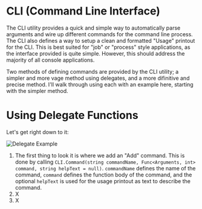 # CLI (Command Line Interface)
The CLI utility provides a quick and simple way to automatically parse arguments and wire up different commands for the command line process.  The CLI also defines a way to setup a clean and formatted "Usage" printout for the CLI.  This is best suited for "job" or "process" style applications, as the interface provided is quite simple.  However, this should address the majority of all console applications.

Two methods of defining commands are provided by the CLI utility; a simpler and more vage method using delegates, and a more difinitive and precise method.  I'll walk through using each with an example here, starting with the simpler method.

# Using Delegate Functions
Let's get right down to it:

![Delegate Example](http://i.imgur.com/NNEIm1s.png)

1. The first thing to look it is where we add an "Add" command.  This is done by calling `CLI.Command(string commandName, Func<Arguments, int> command, string helpText = null)`.  `commandName` defines the name of the command, `command` defines the function body of the command, and the optional `helpText` is used for the usage printout as text to describe the command.
2. X
3. X
